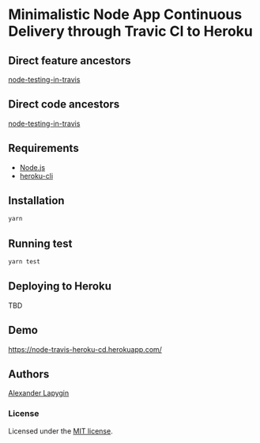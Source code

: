 # Minimalistic Node App Continuous Delivery through Travic CI to Heroku

## Direct feature ancestors

[node-testing-in-travis](https://github.com/softspider/node-testing-in-travis)

## Direct code ancestors

[node-testing-in-travis](https://github.com/softspider/node-testing-in-travis)

## Requirements

* [Node.js](https://nodejs.org/en/download/package-manager/)
* [heroku-cli](https://devcenter.heroku.com/articles/heroku-cli)

## Installation

```sh
yarn
```

## Running test

```sh
yarn test
```

## Deploying to Heroku

TBD

## Demo

<https://node-travis-heroku-cd.herokuapp.com/>

## Authors

[Alexander Lapygin](https://github.com/AlexanderLapygin)

### License

Licensed under the [MIT license](./LICENSE).
